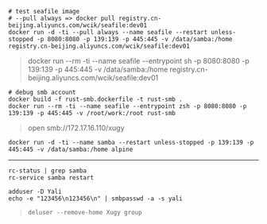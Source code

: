
```shell
# test seafile image
# --pull always => docker pull registry.cn-beijing.aliyuncs.com/wcik/seafile:dev01
docker run -d -ti --pull always --name seafile --restart unless-stopped -p 8080:8080 -p 139:139 -p 445:445 -v /data/samba:/home registry.cn-beijing.aliyuncs.com/wcik/seafile:dev01
```
> docker run --rm -ti --name seafile --entrypoint sh -p 8080:8080 -p 139:139 -p 445:445 -v /data/samba:/home registry.cn-beijing.aliyuncs.com/wcik/seafile:dev01

```shell
# debug smb account
docker build -f rust-smb.dockerfile -t rust-smb .
docker run --rm -ti --name seafile --entrypoint zsh -p 8080:8080 -p 139:139 -p 445:445 -v /root/work:/root rust-smb
```
> open smb://172.17.16.110/xugy

```shell
docker run -d -ti --name samba --restart unless-stopped -p 139:139 -p 445:445 -v /data/samba:/home alpine
```


------------------------------------------------------------------------------------------------------------------------

```shell
rc-status | grep samba
rc-service samba restart
```

```shell
adduser -D Yali
echo -e "123456\n123456\n" | smbpasswd -a -s yali
```
> `deluser --remove-home Xugy group`
> 